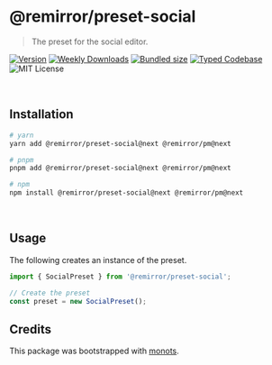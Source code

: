 # @remirror/preset-social

> The preset for the social editor.

[![Version][version]][npm] [![Weekly Downloads][downloads-badge]][npm] [![Bundled size][size-badge]][size] [![Typed Codebase][typescript]](./src/index.ts) ![MIT License][license]

[version]: https://flat.badgen.net/npm/v/@remirror/preset-social
[npm]: https://npmjs.com/package/@remirror/preset-social
[license]: https://flat.badgen.net/badge/license/MIT/purple
[size]: https://bundlephobia.com/result?p=@remirror/preset-social
[size-badge]: https://flat.badgen.net/bundlephobia/minzip/@remirror/preset-social
[typescript]: https://flat.badgen.net/badge/icon/TypeScript?icon=typescript&label
[downloads-badge]: https://badgen.net/npm/dw/@remirror/preset-social/red?icon=npm

<br />

## Installation

```bash
# yarn
yarn add @remirror/preset-social@next @remirror/pm@next

# pnpm
pnpm add @remirror/preset-social@next @remirror/pm@next

# npm
npm install @remirror/preset-social@next @remirror/pm@next
```

<br />

## Usage

The following creates an instance of the preset.

```ts
import { SocialPreset } from '@remirror/preset-social';

// Create the preset
const preset = new SocialPreset();
```

## Credits

This package was bootstrapped with [monots].

[monots]: https://github.com/monots/monots
